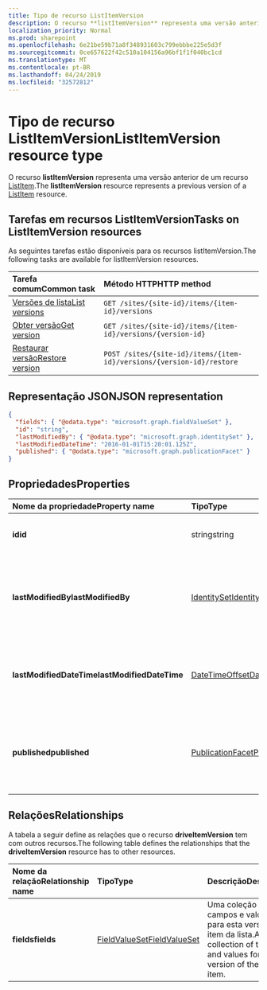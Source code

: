 ```yaml
---
title: Tipo de recurso ListItemVersion
description: O recurso **listItemVersion** representa uma versão anterior de um recurso ListItem.
localization_priority: Normal
ms.prod: sharepoint
ms.openlocfilehash: 6e21be59b71a8f348931603c799ebbbe225e5d3f
ms.sourcegitcommit: 0ce657622f42c510a104156a96bf1f1f040bc1cd
ms.translationtype: MT
ms.contentlocale: pt-BR
ms.lasthandoff: 04/24/2019
ms.locfileid: "32572812"
---
```

# <a name="listitemversion-resource-type"></a><span data-ttu-id="73ce4-103">Tipo de recurso ListItemVersion</span><span class="sxs-lookup"><span data-stu-id="73ce4-103">ListItemVersion resource type</span></span>

<span data-ttu-id="73ce4-104">O recurso **listItemVersion** representa uma versão anterior de um recurso [ListItem](listitem.md).</span><span class="sxs-lookup"><span data-stu-id="73ce4-104">The **listItemVersion** resource represents a previous version of a [ListItem](listitem.md) resource.</span></span>

## <a name="tasks-on-listitemversion-resources"></a><span data-ttu-id="73ce4-105">Tarefas em recursos ListItemVersion</span><span class="sxs-lookup"><span data-stu-id="73ce4-105">Tasks on ListItemVersion resources</span></span>

<span data-ttu-id="73ce4-106">As seguintes tarefas estão disponíveis para os recursos listItemVersion.</span><span class="sxs-lookup"><span data-stu-id="73ce4-106">The following tasks are available for listItemVersion resources.</span></span>

|            <span data-ttu-id="73ce4-107">Tarefa comum</span><span class="sxs-lookup"><span data-stu-id="73ce4-107">Common task</span></span>             |         <span data-ttu-id="73ce4-108">Método HTTP</span><span class="sxs-lookup"><span data-stu-id="73ce4-108">HTTP method</span></span>         |
| :--------------------------------- | :-------------------------- |
| <span data-ttu-id="73ce4-109">[Versões de lista][version-list]</span><span class="sxs-lookup"><span data-stu-id="73ce4-109">[List versions][version-list]</span></span>      | `GET /sites/{site-id}/items/{item-id}/versions`  |
| <span data-ttu-id="73ce4-110">[Obter versão][version-get]</span><span class="sxs-lookup"><span data-stu-id="73ce4-110">[Get version][version-get]</span></span>         | `GET /sites/{site-id}/items/{item-id}/versions/{version-id}`     |
| <span data-ttu-id="73ce4-111">[Restaurar versão][version-restore]</span><span class="sxs-lookup"><span data-stu-id="73ce4-111">[Restore version][version-restore]</span></span> | `POST /sites/{site-id}/items/{item-id}/versions/{version-id}/restore` |

[version-list]: ../api/listitem-list-versions.md
[version-get]: ../api/listitemversion-get.md
[version-restore]: ../api/listitemversion-restore.md


## <a name="json-representation"></a><span data-ttu-id="73ce4-112">Representação JSON</span><span class="sxs-lookup"><span data-stu-id="73ce4-112">JSON representation</span></span>

<!--{
  "blockType": "resource",
  "baseType": "microsoft.graph.baseItemVersion",
  "@odata.type": "microsoft.graph.listItemVersion",
  "@type.aka": "oneDrive.baseItemVersion"
}-->

```json
{
  "fields": { "@odata.type": "microsoft.graph.fieldValueSet" },
  "id": "string",
  "lastModifiedBy": { "@odata.type": "microsoft.graph.identitySet" },
  "lastModifiedDateTime": "2016-01-01T15:20:01.125Z",
  "published": { "@odata.type": "microsoft.graph.publicationFacet" }
}
```

## <a name="properties"></a><span data-ttu-id="73ce4-113">Propriedades</span><span class="sxs-lookup"><span data-stu-id="73ce4-113">Properties</span></span>

|      <span data-ttu-id="73ce4-114">Nome da propriedade</span><span class="sxs-lookup"><span data-stu-id="73ce4-114">Property name</span></span>       |                         <span data-ttu-id="73ce4-115">Tipo</span><span class="sxs-lookup"><span data-stu-id="73ce4-115">Type</span></span>                         |                               <span data-ttu-id="73ce4-116">Descrição</span><span class="sxs-lookup"><span data-stu-id="73ce4-116">Description</span></span>                               |
| :----------------------- | :--------------------------------------------------- | :---------------------------------------------------------------------- |
| <span data-ttu-id="73ce4-117">**id**</span><span class="sxs-lookup"><span data-stu-id="73ce4-117">**id**</span></span>                   | <span data-ttu-id="73ce4-118">string</span><span class="sxs-lookup"><span data-stu-id="73ce4-118">string</span></span>                                               | <span data-ttu-id="73ce4-119">A ID da versão.</span><span class="sxs-lookup"><span data-stu-id="73ce4-119">The ID of the version.</span></span> <span data-ttu-id="73ce4-120">Somente leitura.</span><span class="sxs-lookup"><span data-stu-id="73ce4-120">Read-only.</span></span>                                       |
| <span data-ttu-id="73ce4-121">**lastModifiedBy**</span><span class="sxs-lookup"><span data-stu-id="73ce4-121">**lastModifiedBy**</span></span>       | [<span data-ttu-id="73ce4-122">IdentitySet</span><span class="sxs-lookup"><span data-stu-id="73ce4-122">IdentitySet</span></span>](../resources/identityset.md)           | <span data-ttu-id="73ce4-123">Identidade do usuário que modificou a versão pela última vez.</span><span class="sxs-lookup"><span data-stu-id="73ce4-123">Identity of the user which last modified the version.</span></span> <span data-ttu-id="73ce4-124">Somente leitura.</span><span class="sxs-lookup"><span data-stu-id="73ce4-124">Read-only.</span></span>        |
| <span data-ttu-id="73ce4-125">**lastModifiedDateTime**</span><span class="sxs-lookup"><span data-stu-id="73ce4-125">**lastModifiedDateTime**</span></span> | [<span data-ttu-id="73ce4-126">DateTimeOffset</span><span class="sxs-lookup"><span data-stu-id="73ce4-126">DateTimeOffset</span></span>](../resources/timestamp.md)          | <span data-ttu-id="73ce4-127">Data e hora em que a versão foi modificada pela última vez.</span><span class="sxs-lookup"><span data-stu-id="73ce4-127">Date and time the version was last modified.</span></span> <span data-ttu-id="73ce4-128">Somente leitura.</span><span class="sxs-lookup"><span data-stu-id="73ce4-128">Read-only.</span></span>                 |
| <span data-ttu-id="73ce4-129">**published**</span><span class="sxs-lookup"><span data-stu-id="73ce4-129">**published**</span></span>            | [<span data-ttu-id="73ce4-130">PublicationFacet</span><span class="sxs-lookup"><span data-stu-id="73ce4-130">PublicationFacet</span></span>](../resources/publicationfacet.md) | <span data-ttu-id="73ce4-131">Indica o status de publicação desta versão específica.</span><span class="sxs-lookup"><span data-stu-id="73ce4-131">Indicates the publication status of this particular version.</span></span> <span data-ttu-id="73ce4-132">Somente leitura.</span><span class="sxs-lookup"><span data-stu-id="73ce4-132">Read-only.</span></span> |


## <a name="relationships"></a><span data-ttu-id="73ce4-133">Relações</span><span class="sxs-lookup"><span data-stu-id="73ce4-133">Relationships</span></span>

<span data-ttu-id="73ce4-134">A tabela a seguir define as relações que o recurso **driveItemVersion** tem com outros recursos.</span><span class="sxs-lookup"><span data-stu-id="73ce4-134">The following table defines the relationships that the **driveItemVersion** resource has to other resources.</span></span>

| <span data-ttu-id="73ce4-135">Nome da relação</span><span class="sxs-lookup"><span data-stu-id="73ce4-135">Relationship name</span></span> |                      <span data-ttu-id="73ce4-136">Tipo</span><span class="sxs-lookup"><span data-stu-id="73ce4-136">Type</span></span>                      |                               <span data-ttu-id="73ce4-137">Descrição</span><span class="sxs-lookup"><span data-stu-id="73ce4-137">Description</span></span>                                |
| :---------------- | :--------------------------------------------- | :----------------------------------------------------------------------- |
| <span data-ttu-id="73ce4-138">**fields**</span><span class="sxs-lookup"><span data-stu-id="73ce4-138">**fields**</span></span>        | [<span data-ttu-id="73ce4-139">FieldValueSet</span><span class="sxs-lookup"><span data-stu-id="73ce4-139">FieldValueSet</span></span>](../resources/fieldvalueset.md) | <span data-ttu-id="73ce4-140">Uma coleção de campos e valores para esta versão do item da lista.</span><span class="sxs-lookup"><span data-stu-id="73ce4-140">A collection of the fields and values for this version of the list item.</span></span> |


<!-- {
  "type": "#page.annotation",
  "description": "The version facet provides information about the properties of a file version.",
  "keywords": "version,versions,version-history,history",
  "section": "documentation",
  "tocPath": "Facets/Version"
} -->

